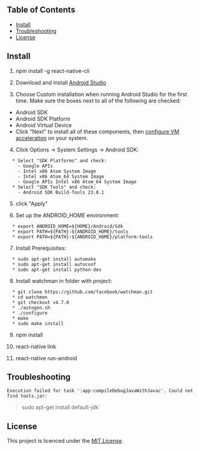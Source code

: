 ## Table of Contents

- [Install](#install)
- [Troubleshooting](#troubleshooting)
- [License](#license)

## Install

1. npm install -g react-native-cli

2. Download and install [Android Studio](https://developer.android.com/studio/install.html)

3. Choose Custom installation when running Android Studio for the first time. Make sure the boxes next to all of the following are checked:

  * Android SDK
  * Android SDK Platform
  * Android Virtual Device
  * Click "Next" to install all of these components, then [configure VM acceleration](https://developer.android.com/studio/run/emulator-acceleration.html#vm-linuxhttps://developer.android.com/studio/run/emulator-acceleration.html#vm-linux) on your system.

4. Click Options → System Settings → Android SDK:
```
  * Select "SDK Platforms" and check:
    - Google APIs
    - Intel x86 Atom System Image
    - Intel x86 Atom_64 System Image
    - Google APIs Intel x86 Atom_64 System Image
  * Select "SDK Tools" and check:
    - Android SDK Build-Tools 23.0.1
```
5. click "Apply"

6. Set up the ANDROID_HOME environment:
```
  * export ANDROID_HOME=${HOME}/Android/Sdk
  * export PATH=${PATH}:${ANDROID_HOME}/tools
  * export PATH=${PATH}:${ANDROID_HOME}/platform-tools
```
7. Install Prerequisites:
```
  * sudo apt-get install automake
  * sudo apt-get install autoconf
  * sudo apt-get install python-dev
```
8. Install watchman in folder with project:
```
  * git clone https://github.com/facebook/watchman.git
  * cd watchman
  * git checkout v4.7.0
  * ./autogen.sh
  * ./configure
  * make
  * sudo make install
```
9. npm install

10. react-native link

11. react-native run-android


## Troubleshooting

```
Execution failed for task ':app:compileDebugJavaWithJavac'. Could not find tools.jar:
```
> sudo apt-get install default-jdk`


## License

This project is licenced under the [MIT License](https://opensource.org/licenses/mit-license.html).